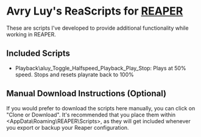 # Avry Luy's ReaScripts for [REAPER](https://reaper.fm)
These are scripts I've developed to provide additional functionality while working in REAPER.



## Included Scripts

- Playback\aluy_Toggle_Halfspeed_Playback_Play_Stop: Plays at 50% speed. Stops and resets playrate back to 100%


## Manual Download Instructions (Optional)
If you would prefer to download the scripts here manually, you can click on "Clone or Download". It's recommended that you place them within <AppData\Roaming\REAPER\Scripts\>, as they will get included whenever you export or backup your Reaper configuration.
